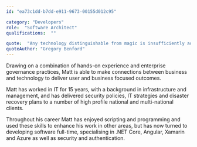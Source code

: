 ```yaml
---
id: "ea73c1dd-b7dd-e911-9673-00155d012c95"

category: "Developers"
role:  "Software Architect"
qualifications:  ""

quote:  "Any technology distinguishable from magic is insufficiently advanced."
quoteAuthor: "Gregory Benford"
---
```


Drawing on a combination of hands-on experience and enterprise governance practices, Matt is able to make connections between business and technology to deliver user and business focused outcomes.

Matt has worked in IT for 15 years, with a background in infrastructure and management, and has delivered security policies, IT strategies and disaster recovery plans to a number of high profile national and multi-national clients.   

Throughout his career Matt has enjoyed scripting and programming and used these skills to enhance his work in other areas, but has now turned to developing software full-time, specialising in .NET Core, Angular, Xamarin and Azure as well as security and authentication.
